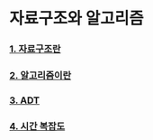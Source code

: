 # 자료구조와 알고리즘

### [1. 자료구조란](./explanation/DataStructIntro.md)

### [2. 알고리즘이란](./explanation/AlgmIntro.md)

### [3. ADT](./explanation/ADT.md)

### [4. 시간 복잡도](./explanation/TimeCompx.md)
